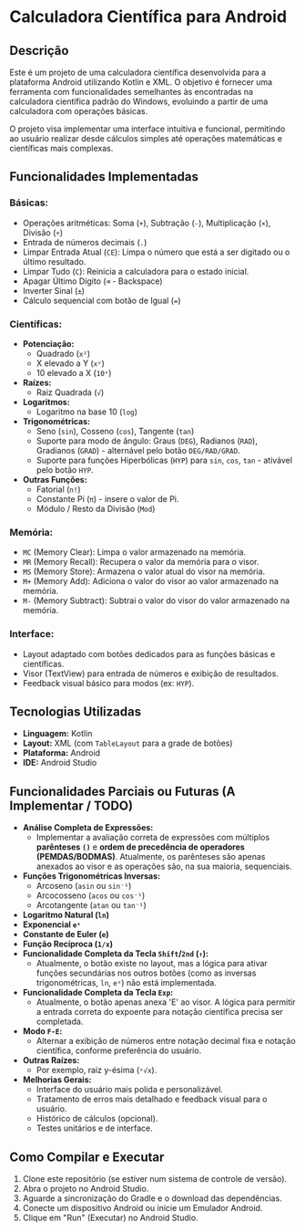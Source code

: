 # Calculadora Científica para Android

## Descrição

Este é um projeto de uma calculadora científica desenvolvida para a plataforma Android utilizando Kotlin e XML. O objetivo é fornecer uma ferramenta com funcionalidades semelhantes às encontradas na calculadora científica padrão do Windows, evoluindo a partir de uma calculadora com operações básicas.

O projeto visa implementar uma interface intuitiva e funcional, permitindo ao usuário realizar desde cálculos simples até operações matemáticas e científicas mais complexas.

## Funcionalidades Implementadas

### Básicas:
* Operações aritméticas: Soma (`+`), Subtração (`-`), Multiplicação (`×`), Divisão (`÷`)
* Entrada de números decimais (`.`)
* Limpar Entrada Atual (`CE`): Limpa o número que está a ser digitado ou o último resultado.
* Limpar Tudo (`C`): Reinicia a calculadora para o estado inicial.
* Apagar Último Dígito (`⌫` - Backspace)
* Inverter Sinal (`±`)
* Cálculo sequencial com botão de Igual (`=`)

### Científicas:
* **Potenciação:**
    * Quadrado (`x²`)
    * X elevado a Y (`xʸ`)
    * 10 elevado a X (`10ˣ`)
* **Raízes:**
    * Raiz Quadrada (`√`)
* **Logaritmos:**
    * Logaritmo na base 10 (`log`)
* **Trigonométricas:**
    * Seno (`sin`), Cosseno (`cos`), Tangente (`tan`)
    * Suporte para modo de ângulo: Graus (`DEG`), Radianos (`RAD`), Gradianos (`GRAD`) - alternável pelo botão `DEG/RAD/GRAD`.
    * Suporte para funções Hiperbólicas (`HYP`) para `sin`, `cos`, `tan` - ativável pelo botão `HYP`.
* **Outras Funções:**
    * Fatorial (`n!`)
    * Constante Pi (`π`) - insere o valor de Pi.
    * Módulo / Resto da Divisão (`Mod`)

### Memória:
* `MC` (Memory Clear): Limpa o valor armazenado na memória.
* `MR` (Memory Recall): Recupera o valor da memória para o visor.
* `MS` (Memory Store): Armazena o valor atual do visor na memória.
* `M+` (Memory Add): Adiciona o valor do visor ao valor armazenado na memória.
* `M-` (Memory Subtract): Subtrai o valor do visor do valor armazenado na memória.

### Interface:
* Layout adaptado com botões dedicados para as funções básicas e científicas.
* Visor (TextView) para entrada de números e exibição de resultados.
* Feedback visual básico para modos (ex: `HYP`).

## Tecnologias Utilizadas
* **Linguagem:** Kotlin
* **Layout:** XML (com `TableLayout` para a grade de botões)
* **Plataforma:** Android
* **IDE:** Android Studio

## Funcionalidades Parciais ou Futuras (A Implementar / TODO)
* **Análise Completa de Expressões:**
    * Implementar a avaliação correta de expressões com múltiplos **parênteses `()`** e **ordem de precedência de operadores (PEMDAS/BODMAS)**. Atualmente, os parênteses são apenas anexados ao visor e as operações são, na sua maioria, sequenciais.
* **Funções Trigonométricas Inversas:**
    * Arcoseno (`asin` ou `sin⁻¹`)
    * Arcocosseno (`acos` ou `cos⁻¹`)
    * Arcotangente (`atan` ou `tan⁻¹`)
* **Logaritmo Natural (`ln`)**
* **Exponencial `eˣ`**
* **Constante de Euler (`e`)**
* **Função Recíproca (`1/x`)**
* **Funcionalidade Completa da Tecla `Shift`/`2nd` (`↑`):**
    * Atualmente, o botão existe no layout, mas a lógica para ativar funções secundárias nos outros botões (como as inversas trigonométricas, `ln`, `eˣ`) não está implementada.
* **Funcionalidade Completa da Tecla `Exp`:**
    * Atualmente, o botão apenas anexa 'E' ao visor. A lógica para permitir a entrada correta do expoente para notação científica precisa ser completada.
* **Modo `F-E`:**
    * Alternar a exibição de números entre notação decimal fixa e notação científica, conforme preferência do usuário.
* **Outras Raízes:**
    * Por exemplo, raiz y-ésima (`ʸ√x`).
* **Melhorias Gerais:**
    * Interface do usuário mais polida e personalizável.
    * Tratamento de erros mais detalhado e feedback visual para o usuário.
    * Histórico de cálculos (opcional).
    * Testes unitários e de interface.

## Como Compilar e Executar
1.  Clone este repositório (se estiver num sistema de controle de versão).
2.  Abra o projeto no Android Studio.
3.  Aguarde a sincronização do Gradle e o download das dependências.
4.  Conecte um dispositivo Android ou inicie um Emulador Android.
5.  Clique em "Run" (Executar) no Android Studio.

